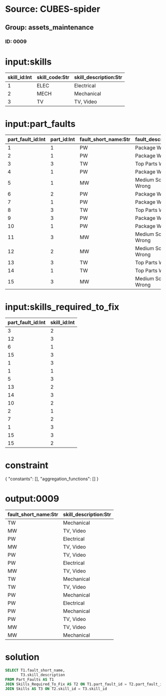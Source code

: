 # Source: CUBES-spider
## Group: assets_maintenance
### ID: 0009

# input:skills

| skill_id:Int | skill_code:Str | skill_description:Str |
|---|---|---|
| 1 | ELEC | Electrical |
| 2 | MECH | Mechanical |
| 3 | TV | TV, Video |

# input:part_faults

| part_fault_id:Int | part_id:Int | fault_short_name:Str | fault_description:Str | other_fault_details:Str |
|---|---|---|---|---|
| 1 | 1 | PW | Package Wrong | nan |
| 2 | 1 | PW | Package Wrong | nan |
| 3 | 3 | TW | Top Parts Wrong | nan |
| 4 | 1 | PW | Package Wrong | nan |
| 5 | 1 | MW | Medium Scale Wrong | nan |
| 6 | 2 | PW | Package Wrong | nan |
| 7 | 1 | PW | Package Wrong | nan |
| 8 | 3 | TW | Top Parts Wrong | nan |
| 9 | 3 | PW | Package Wrong | nan |
| 10 | 1 | PW | Package Wrong | nan |
| 11 | 3 | MW | Medium Scale Wrong | nan |
| 12 | 2 | MW | Medium Scale Wrong | nan |
| 13 | 3 | TW | Top Parts Wrong | nan |
| 14 | 1 | TW | Top Parts Wrong | nan |
| 15 | 3 | MW | Medium Scale Wrong | nan |

# input:skills_required_to_fix

| part_fault_id:Int | skill_id:Int |
|---|---|
| 3 | 2 |
| 12 | 3 |
| 6 | 1 |
| 15 | 3 |
| 1 | 3 |
| 1 | 1 |
| 5 | 3 |
| 13 | 2 |
| 14 | 3 |
| 10 | 2 |
| 2 | 1 |
| 7 | 2 |
| 1 | 3 |
| 15 | 3 |
| 15 | 2 |

# constraint

{
  "constants": [],
  "aggregation_functions": []
}

# output:0009

| fault_short_name:Str | skill_description:Str |
|---|---|
| TW | Mechanical |
| MW | TV, Video |
| PW | Electrical |
| MW | TV, Video |
| PW | TV, Video |
| PW | Electrical |
| MW | TV, Video |
| TW | Mechanical |
| TW | TV, Video |
| PW | Mechanical |
| PW | Electrical |
| PW | Mechanical |
| PW | TV, Video |
| MW | TV, Video |
| MW | Mechanical |

# solution

```sql
SELECT T1.fault_short_name,
       T3.skill_description
FROM Part_Faults AS T1
JOIN Skills_Required_To_Fix AS T2 ON T1.part_fault_id = T2.part_fault_id
JOIN Skills AS T3 ON T2.skill_id = T3.skill_id
```
